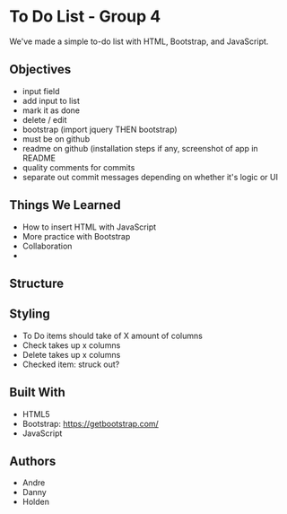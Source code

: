 # To Do List - Group 4
We've made a simple to-do list with HTML, Bootstrap, and JavaScript.

## Objectives

- input field
- add input to list
- mark it as done
- delete / edit
- bootstrap (import jquery THEN bootstrap)
- must be on github
- readme on github (installation steps if any, screenshot of app in README
- quality comments for commits
- separate out commit messages depending on whether it's logic or UI

## Things We Learned

- How to insert HTML with JavaScript 
- More practice with Bootstrap
- Collaboration
- 

## Structure


## Styling

- To Do items should take of X amount of columns
- Check takes up x columns
- Delete takes up x columns
- Checked item: struck out? 

## Built With

- HTML5
- Bootstrap: https://getbootstrap.com/
- JavaScript

## Authors

- Andre
- Danny
- Holden